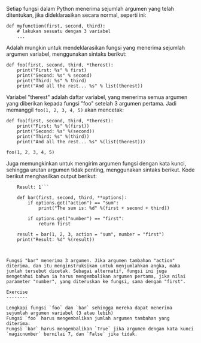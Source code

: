 Setiap fungsi dalam Python menerima sejumlah argumen yang telah ditentukan, jika dideklarasikan secara normal, seperti ini:

    def myfunction(first, second, third):
        # lakukan sesuatu dengan 3 variabel
        ...

Adalah mungkin untuk mendeklarasikan fungsi yang menerima sejumlah argumen variabel, menggunakan sintaks berikut:

    def foo(first, second, third, *therest):
        print("First: %s" % first)
        print("Second: %s" % second)
        print("Third: %s" % third)
        print("And all the rest... %s" % list(therest))

Variabel "therest" adalah daftar variabel, yang menerima semua argumen yang diberikan kepada fungsi "foo" setelah 3 argumen pertama. Jadi memanggil `foo(1, 2, 3, 4, 5)` akan mencetak:

    def foo(first, second, third, *therest):
        print("First: %s" %(first))
        print("Second: %s" %(second))
        print("Third: %s" %(third))
        print("And all the rest... %s" %(list(therest)))
    
    foo(1, 2, 3, 4, 5)

Juga memungkinkan untuk mengirim argumen fungsi dengan kata kunci, sehingga urutan argumen tidak penting, menggunakan sintaks berikut. Kode berikut menghasilkan output berikut: 
```The sum is: 6
    Result: 1```

    def bar(first, second, third, **options):
        if options.get("action") == "sum":
            print("The sum is: %d" %(first + second + third))
    
        if options.get("number") == "first":
            return first
    
    result = bar(1, 2, 3, action = "sum", number = "first")
    print("Result: %d" %(result))



Fungsi "bar" menerima 3 argumen. Jika argumen tambahan "action" diterima, dan itu menginstruksikan untuk menjumlahkan angka, maka jumlah tersebut dicetak. Sebagai alternatif, fungsi ini juga mengetahui bahwa ia harus mengembalikan argumen pertama, jika nilai parameter "number", yang diteruskan ke fungsi, sama dengan "first".

Exercise
--------

Lengkapi fungsi `foo` dan `bar` sehingga mereka dapat menerima sejumlah argumen variabel (3 atau lebih)
Fungsi `foo` harus mengembalikan jumlah argumen tambahan yang diterima.
Fungsi `bar` harus mengembalikan `True` jika argumen dengan kata kunci `magicnumber` bernilai 7, dan `False` jika tidak.